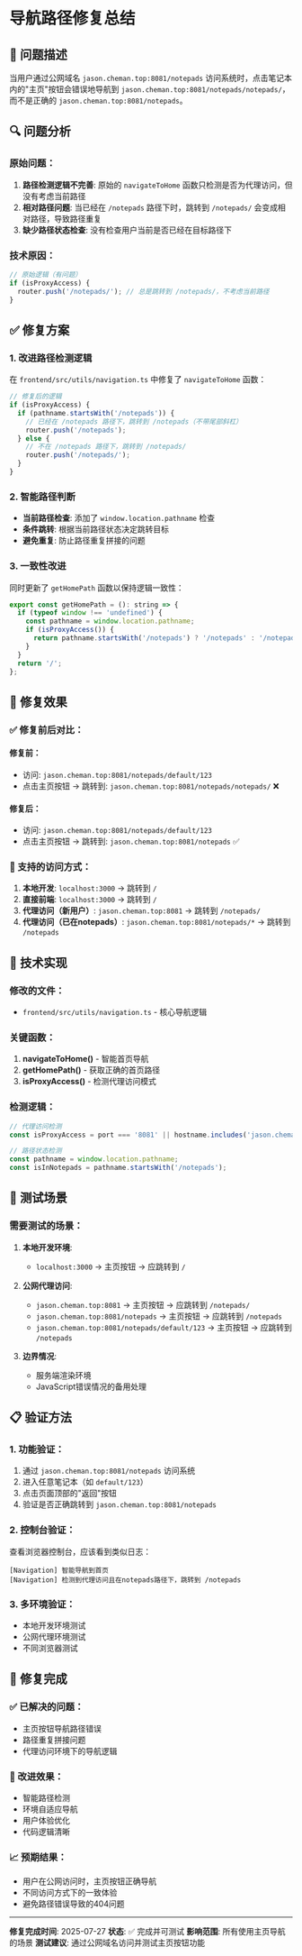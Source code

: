 # 导航路径修复总结

## 🎯 问题描述
当用户通过公网域名 `jason.cheman.top:8081/notepads` 访问系统时，点击笔记本内的"主页"按钮会错误地导航到 `jason.cheman.top:8081/notepads/notepads/`，而不是正确的 `jason.cheman.top:8081/notepads`。

## 🔍 问题分析

### 原始问题：
1. **路径检测逻辑不完善**: 原始的 `navigateToHome` 函数只检测是否为代理访问，但没有考虑当前路径
2. **相对路径问题**: 当已经在 `/notepads` 路径下时，跳转到 `/notepads/` 会变成相对路径，导致路径重复
3. **缺少路径状态检查**: 没有检查用户当前是否已经在目标路径下

### 技术原因：
```javascript
// 原始逻辑（有问题）
if (isProxyAccess) {
  router.push('/notepads/'); // 总是跳转到 /notepads/，不考虑当前路径
}
```

## ✅ 修复方案

### 1. 改进路径检测逻辑
在 `frontend/src/utils/navigation.ts` 中修复了 `navigateToHome` 函数：

```javascript
// 修复后的逻辑
if (isProxyAccess) {
  if (pathname.startsWith('/notepads')) {
    // 已经在 /notepads 路径下，跳转到 /notepads（不带尾部斜杠）
    router.push('/notepads');
  } else {
    // 不在 /notepads 路径下，跳转到 /notepads/
    router.push('/notepads/');
  }
}
```

### 2. 智能路径判断
- **当前路径检查**: 添加了 `window.location.pathname` 检查
- **条件跳转**: 根据当前路径状态决定跳转目标
- **避免重复**: 防止路径重复拼接的问题

### 3. 一致性改进
同时更新了 `getHomePath` 函数以保持逻辑一致性：

```javascript
export const getHomePath = (): string => {
  if (typeof window !== 'undefined') {
    const pathname = window.location.pathname;
    if (isProxyAccess()) {
      return pathname.startsWith('/notepads') ? '/notepads' : '/notepads/';
    }
  }
  return '/';
};
```

## 🚀 修复效果

### ✅ 修复前后对比：

#### 修复前：
- 访问: `jason.cheman.top:8081/notepads/default/123`
- 点击主页按钮 → 跳转到: `jason.cheman.top:8081/notepads/notepads/` ❌

#### 修复后：
- 访问: `jason.cheman.top:8081/notepads/default/123`
- 点击主页按钮 → 跳转到: `jason.cheman.top:8081/notepads` ✅

### 🎯 支持的访问方式：

1. **本地开发**: `localhost:3000` → 跳转到 `/`
2. **直接前端**: `localhost:3000` → 跳转到 `/`
3. **代理访问（新用户）**: `jason.cheman.top:8081` → 跳转到 `/notepads/`
4. **代理访问（已在notepads）**: `jason.cheman.top:8081/notepads/*` → 跳转到 `/notepads`

## 🔧 技术实现

### 修改的文件：
- `frontend/src/utils/navigation.ts` - 核心导航逻辑

### 关键函数：
1. **navigateToHome()** - 智能首页导航
2. **getHomePath()** - 获取正确的首页路径
3. **isProxyAccess()** - 检测代理访问模式

### 检测逻辑：
```javascript
// 代理访问检测
const isProxyAccess = port === '8081' || hostname.includes('jason.cheman.top');

// 路径状态检测
const pathname = window.location.pathname;
const isInNotepads = pathname.startsWith('/notepads');
```

## 🧪 测试场景

### 需要测试的场景：
1. **本地开发环境**:
   - `localhost:3000` → 主页按钮 → 应跳转到 `/`

2. **公网代理访问**:
   - `jason.cheman.top:8081` → 主页按钮 → 应跳转到 `/notepads/`
   - `jason.cheman.top:8081/notepads` → 主页按钮 → 应跳转到 `/notepads`
   - `jason.cheman.top:8081/notepads/default/123` → 主页按钮 → 应跳转到 `/notepads`

3. **边界情况**:
   - 服务端渲染环境
   - JavaScript错误情况的备用处理

## 📋 验证方法

### 1. 功能验证：
1. 通过 `jason.cheman.top:8081/notepads` 访问系统
2. 进入任意笔记本（如 `default/123`）
3. 点击页面顶部的"返回"按钮
4. 验证是否正确跳转到 `jason.cheman.top:8081/notepads`

### 2. 控制台验证：
查看浏览器控制台，应该看到类似日志：
```
[Navigation] 智能导航到首页
[Navigation] 检测到代理访问且在notepads路径下，跳转到 /notepads
```

### 3. 多环境验证：
- 本地开发环境测试
- 公网代理环境测试
- 不同浏览器测试

## 🎉 修复完成

### ✅ 已解决的问题：
- 主页按钮导航路径错误
- 路径重复拼接问题
- 代理访问环境下的导航逻辑

### 🚀 改进效果：
- 智能路径检测
- 环境自适应导航
- 用户体验优化
- 代码逻辑清晰

### 📈 预期结果：
- 用户在公网访问时，主页按钮正确导航
- 不同访问方式下的一致体验
- 避免路径错误导致的404问题

---

**修复完成时间**: 2025-07-27
**状态**: ✅ 完成并可测试
**影响范围**: 所有使用主页导航的场景
**测试建议**: 通过公网域名访问并测试主页按钮功能
